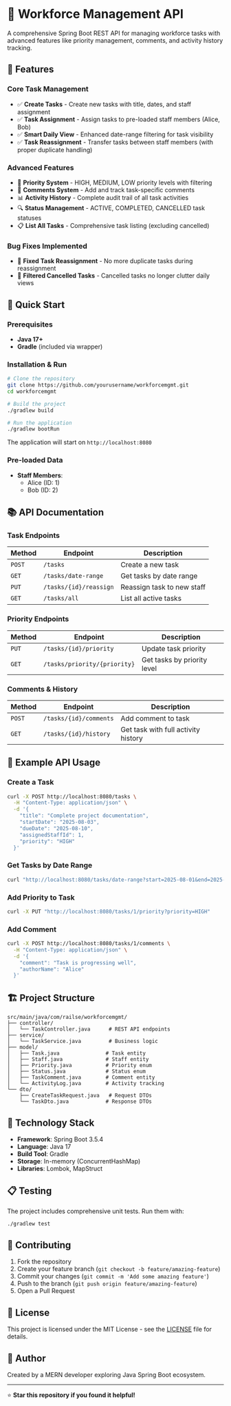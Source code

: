 # 🏢 Workforce Management API

A comprehensive Spring Boot REST API for managing workforce tasks with advanced features like priority management, comments, and activity history tracking.

## 🌟 Features

### Core Task Management
- ✅ **Create Tasks** - Create new tasks with title, dates, and staff assignment
- ✅ **Task Assignment** - Assign tasks to pre-loaded staff members (Alice, Bob)
- ✅ **Smart Daily View** - Enhanced date-range filtering for task visibility
- ✅ **Task Reassignment** - Transfer tasks between staff members (with proper duplicate handling)

### Advanced Features
- 🎯 **Priority System** - HIGH, MEDIUM, LOW priority levels with filtering
- 💬 **Comments System** - Add and track task-specific comments
- 📊 **Activity History** - Complete audit trail of all task activities
- 🔍 **Status Management** - ACTIVE, COMPLETED, CANCELLED task statuses
- 📋 **List All Tasks** - Comprehensive task listing (excluding cancelled)

### Bug Fixes Implemented
- 🐛 **Fixed Task Reassignment** - No more duplicate tasks during reassignment
- 🐛 **Filtered Cancelled Tasks** - Cancelled tasks no longer clutter daily views

## 🚀 Quick Start

### Prerequisites
- **Java 17+**
- **Gradle** (included via wrapper)

### Installation & Run
```bash
# Clone the repository
git clone https://github.com/yourusername/workforcemgmt.git
cd workforcemgmt

# Build the project
./gradlew build

# Run the application
./gradlew bootRun
```

The application will start on `http://localhost:8080`

### Pre-loaded Data
- **Staff Members**: 
  - Alice (ID: 1)
  - Bob (ID: 2)

## 📚 API Documentation

### Task Endpoints

| Method | Endpoint | Description |
|--------|----------|-------------|
| `POST` | `/tasks` | Create a new task |
| `GET` | `/tasks/date-range` | Get tasks by date range |
| `PUT` | `/tasks/{id}/reassign` | Reassign task to new staff |
| `GET` | `/tasks/all` | List all active tasks |

### Priority Endpoints

| Method | Endpoint | Description |
|--------|----------|-------------|
| `PUT` | `/tasks/{id}/priority` | Update task priority |
| `GET` | `/tasks/priority/{priority}` | Get tasks by priority level |

### Comments & History

| Method | Endpoint | Description |
|--------|----------|-------------|
| `POST` | `/tasks/{id}/comments` | Add comment to task |
| `GET` | `/tasks/{id}/history` | Get task with full activity history |

## 📝 Example API Usage

### Create a Task
```bash
curl -X POST http://localhost:8080/tasks \
  -H "Content-Type: application/json" \
  -d '{
    "title": "Complete project documentation",
    "startDate": "2025-08-03",
    "dueDate": "2025-08-10",
    "assignedStaffId": 1,
    "priority": "HIGH"
  }'
```

### Get Tasks by Date Range
```bash
curl "http://localhost:8080/tasks/date-range?start=2025-08-01&end=2025-08-31"
```

### Add Priority to Task
```bash
curl -X PUT "http://localhost:8080/tasks/1/priority?priority=HIGH"
```

### Add Comment
```bash
curl -X POST http://localhost:8080/tasks/1/comments \
  -H "Content-Type: application/json" \
  -d '{
    "comment": "Task is progressing well",
    "authorName": "Alice"
  }'
```

## 🏗️ Project Structure

```
src/main/java/com/railse/workforcemgmt/
├── controller/
│   └── TaskController.java      # REST API endpoints
├── service/
│   └── TaskService.java         # Business logic
├── model/
│   ├── Task.java               # Task entity
│   ├── Staff.java              # Staff entity
│   ├── Priority.java           # Priority enum
│   ├── Status.java             # Status enum
│   ├── TaskComment.java        # Comment entity
│   └── ActivityLog.java        # Activity tracking
└── dto/
    ├── CreateTaskRequest.java   # Request DTOs
    └── TaskDto.java            # Response DTOs
```

## 🔧 Technology Stack

- **Framework**: Spring Boot 3.5.4
- **Language**: Java 17
- **Build Tool**: Gradle
- **Storage**: In-memory (ConcurrentHashMap)
- **Libraries**: Lombok, MapStruct

## 📋 Testing

The project includes comprehensive unit tests. Run them with:

```bash
./gradlew test
```

## 🤝 Contributing

1. Fork the repository
2. Create your feature branch (`git checkout -b feature/amazing-feature`)
3. Commit your changes (`git commit -m 'Add some amazing feature'`)
4. Push to the branch (`git push origin feature/amazing-feature`)
5. Open a Pull Request

## 📄 License

This project is licensed under the MIT License - see the [LICENSE](LICENSE) file for details.

## 👥 Author

Created by a MERN developer exploring Java Spring Boot ecosystem.

---

⭐ **Star this repository if you found it helpful!**
